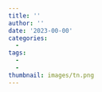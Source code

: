 ```yaml
---
title: ''
author: ''
date: '2023-00-00'
categories:
  - 
tags:
  - 
  - 
thumbnail: images/tn.png
---
```


